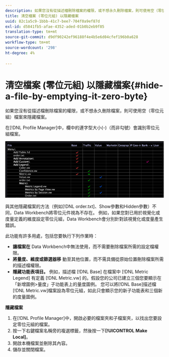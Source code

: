 ```yaml
---
description: 如果您沒有從描述檔刪除檔案的權限，或不想永久刪除檔案，則可使用空（零位元組）檔案來隱藏檔案。
title: 清空檔案 (零位元組) 以隱藏檔案
uuid: 82c1a5c9-1bbb-41c7-bee7-704f0a9ef87d
exl-id: d5841fb5-afae-4352-aded-01b0b2eb9f85
translation-type: tm+mt
source-git-commit: d9df90242ef96188f4e4b5e6d04cfef196b0a628
workflow-type: tm+mt
source-wordcount: '298'
ht-degree: 4%

---
```


# 清空檔案 (零位元組) 以隱藏檔案{#hide-a-file-by-emptying-it-zero-byte}

如果您沒有從描述檔刪除檔案的權限，或不想永久刪除檔案，則可使用空（零位元組）檔案來隱藏檔案。

在[!DNL Profile Manager]中，欄中的連字型大小(-)（而非勾號）會識別零位元組檔案。

![](assets/vis_ProfMgr_Zero-byte.png)

與其他隱藏檔案的方法（例如[!DNL order.txt]、Show參數和Hidden參數）不同，Data Workbench將零位元件視為不存在。 例如，如果您對已用於視覺化或度量定義的維度設定零位元組，Data Workbench會分別針對該視覺化或度量產生錯誤。

此功能有許多用處，包括您要執行下列作業時：

* **讓檔案在** Data Workbench中無法使用，而不需要刪除檔案所需的設定檔權限。
* **將量度、維度或篩選器移** 動至其他位置，而不需具備從原始位置刪除檔案所需的描述檔權限。
* **隱藏功能表項目。** 例如，描述檔 [!DNL Base] 在檔案中 [!DNL Metric Legend] 有定義 [!DNL Metric.vw] 的。假設您的公司已建立三個您要顯示在「新增圖例>量度」子功能表上的量度圖例。 您可以將[!DNL Base]描述檔[!DNL Metric.vw]檔案設為零位元組，如此只會顯示您的新子功能表和三個新的度量圖例。

**隱藏檔案**

1. 在[!DNL Profile Manager]中，開啟必要的檔案夾和子檔案夾，以找出您要設定零位元組的檔案。
1. 按一下右鍵檔案名稱旁的複選標籤，然後按一下&#x200B;**[!UICONTROL Make Local]**。
1. 開啟本機檔案並刪除其內容。
1. 儲存並關閉檔案。
